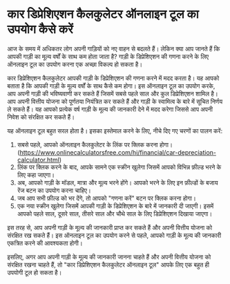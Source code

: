 कार डिप्रेशिएशन कैलकुलेटर ऑनलाइन टूल का उपयोग कैसे करें
=======================================================

आज के समय में अधिकतर लोग अपनी गाड़ियों को नए वाहन से बदलते हैं। लेकिन क्या आप जानते हैं कि आपकी गाड़ी का मूल्य वर्षों के साथ कम होता जाता है? गाड़ी के डिप्रेशिएशन की गणना करने के लिए ऑनलाइन टूल का उपयोग करना एक अच्छा विकल्प हो सकता है।

कार डिप्रेशिएशन कैलकुलेटर आपकी गाड़ी के डिप्रेशिएशन की गणना करने में मदद करता है। यह आपको बताता है कि आपकी गाड़ी के मूल्य वर्षों के साथ कैसे कम होगा। इस ऑनलाइन टूल का उपयोग करके, आप अपनी गाड़ी की भविष्यवाणी कर सकते हैं जिसमें सबसे पहले साल और कुल डिप्रेशिएशन शामिल है। आप अपनी वित्तीय योजना को पूर्णतया नियंत्रित कर सकते हैं और गाड़ी के स्वामित्व के बारे में सूचित निर्णय ले सकते हैं। यह आपको प्रत्येक वर्ष गाड़ी के मूल्य की जानकारी देने में मदद करेगा जिससे आप अपनी निवेश को संरक्षित कर सकते हैं।

यह ऑनलाइन टूल बहुत सरल होता है। इसका इस्तेमाल करने के लिए, नीचे दिए गए चरणों का पालन करें:

1. सबसे पहले, आपको ऑनलाइन कैलकुलेटर के लिंक पर क्लिक करना होगा। (<https://www.onlinecalculatorsfree.com/hi/financial/car-depreciation-calculator.html>)
2. लिंक पर क्लिक करने के बाद, आपके सामने एक स्क्रीन खुलेगा जिसमें आपको विभिन्न फ़ील्ड भरने के लिए कहा जाएगा।
3. अब, आपको गाड़ी के मॉडल, मात्रा और मूल्य भरने होंगे। आपको भरने के लिए इन फ़ील्डों के बजाय रेंज बटन का उपयोग करना चाहिए।
4. जब आप सभी फ़ील्ड को भर देंगे, तो आपको "गणना करें" बटन पर क्लिक करना होगा।
5. एक नया स्क्रीन खुलेगा जिसमें आपकी गाड़ी के डिप्रेशिएशन के बारे में जानकारी दी जाएगी। इसमें आपको पहले साल, दूसरे साल, तीसरे साल और चौथे साल के लिए डिप्रेशिएशन दिखाया जाएगा।

इस तरह से, आप अपनी गाड़ी के मूल्य की जानकारी प्राप्त कर सकते हैं और अपनी वित्तीय योजना को संरक्षित रख सकते हैं। इस ऑनलाइन टूल का उपयोग करने से पहले, आपको गाड़ी के मूल्य की जानकारी एकत्रित करने की आवश्यकता होगी।

इसलिए, अगर आप अपनी गाड़ी के मूल्य की जानकारी जानना चाहते हैं और अपनी वित्तीय योजना को संरक्षित रखना चाहते हैं, तो "कार डिप्रेशिएशन कैलकुलेटर ऑनलाइन टूल" आपके लिए एक बहुत ही उपयोगी टूल हो सकता है।